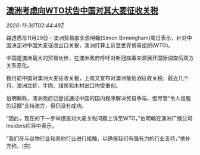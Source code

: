 <!--1606704948000-->
[澳洲考虑向WTO状告中国对其大麦征收关税](https://cn.reuters.com/article/australia-china-barley-1129-sun-idCNKBS28A07B)
------

<div><i>2020-11-30T02:44:49Z</i></div><p>路透悉尼11月29日 - 澳洲贸易部长伯明翰(Simon Birmingham)周日表示，针对中国决定对中国大麦征收出口关税，澳洲打算上诉至世界贸易组织(WTO)。</p><p>中国是澳洲最大的贸易伙伴，在澳洲政府呼吁对新冠病毒来源展开国际调查后双方关系恶化。</p><p>数月前中国对澳洲大麦征收关税，上周又宣布对澳洲葡萄酒征收关税。最近几个月，澳洲龙虾、牛肉、煤炭和木材出口均受重创。</p><p>伯明翰称，澳洲政府已尝试通过中国的国内程序解决贸易争端，但尽管“令人信服的证据”支持澳方，但仍没有成功。</p><p>“因此，现在的下一步举措是对大麦关税问题上诉至WTO，”伯明翰在澳洲广播公司Insiders栏目中表示。</p><p>“我们在与谷物行业和其他行业进行接触，以确保我们有强有力的行业支持，”他补充称。(完)</p>
